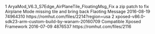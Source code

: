 <?xml version="1.0" encoding="utf-8"?>
 <hash>
<addons>
<addon>
<id>1</id> 
<!-- Use integers only, make them unique --> <name>AryaMod_V6.3_S7Edge_AirPlaneTile_FloatingMsg_Fix</name> 
<!-- The name, simples --> 
<description>a zip patch to fix Airplane Mode missing tile and bring back Flaoting Message</description> 
<!-- You can use markdown here if you want --> <updated-at>2016-08-19</updated-at> 
<!-- Must be in yyyy-mm-dd format --> <size>74964310</size> 
<!-- filesize in bytes --> 
<download-link> https://romhut.com/files/2214?region=usa </download-link> 
</addon>
<addon>
<id>2</id> 
<!-- Use integers only, make them unique --> <name>xposed-v86.0-sdk23-arm-custom-build-by-wanam-20160709</name> 
<!-- The name, simples --> 
<description>Compatible Xposed Framework</description> 
<!-- You can use markdown here if you want --> <updated-at>2016-07-09</updated-at> 
<!-- Must be in yyyy-mm-dd format --> <size>4876537</size> 
<!-- filesize in bytes --> 
<download-link> https://romhut.com/files/2116 </download-link> 
</addon> 
</addons> 
</hash>
